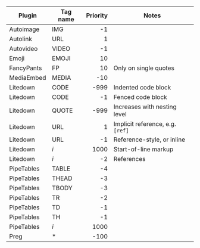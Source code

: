 Plugin     | Tag name | Priority | Notes
---------- | -------- | -------: | -----
Autoimage  | IMG      |       -1 |
Autolink   | URL      |        1 |
Autovideo  | VIDEO    |       -1 |
Emoji      | EMOJI    |       10 |
FancyPants | FP       |       10 | Only on single quotes
MediaEmbed | MEDIA    |      -10 |
Litedown   | CODE     |     -999 | Indented code block
Litedown   | CODE     |       -1 | Fenced code block
Litedown   | QUOTE    |     -999 | Increases with nesting level
Litedown   | URL      |        1 | Implicit reference, e.g. `[ref]`
Litedown   | URL      |       -1 | Reference-style, or inline
Litedown   | *i*      |     1000 | Start-of-line markup
Litedown   | *i*      |       -2 | References
PipeTables | TABLE    |       -4 |
PipeTables | THEAD    |       -3 |
PipeTables | TBODY    |       -3 |
PipeTables | TR       |       -2 |
PipeTables | TD       |       -1 |
PipeTables | TH       |       -1 |
PipeTables | *i*      |     1000 |
Preg       | \*       |     -100 |